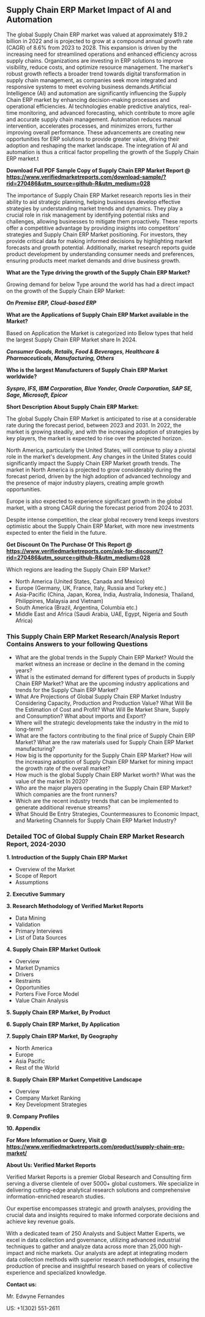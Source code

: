 <h2>Supply Chain ERP Market Impact of AI and Automation</h2>The global Supply Chain ERP market was valued at approximately $19.2 billion in 2022 and is projected to grow at a compound annual growth rate (CAGR) of 8.6% from 2023 to 2028. This expansion is driven by the increasing need for streamlined operations and enhanced efficiency across supply chains. Organizations are investing in ERP solutions to improve visibility, reduce costs, and optimize resource management. The market's robust growth reflects a broader trend towards digital transformation in supply chain management, as companies seek more integrated and responsive systems to meet evolving business demands.Artificial Intelligence (AI) and automation are significantly influencing the Supply Chain ERP market by enhancing decision-making processes and operational efficiencies. AI technologies enable predictive analytics, real-time monitoring, and advanced forecasting, which contribute to more agile and accurate supply chain management. Automation reduces manual intervention, accelerates processes, and minimizes errors, further improving overall performance. These advancements are creating new opportunities for ERP solutions to provide greater value, driving their adoption and reshaping the market landscape. The integration of AI and automation is thus a critical factor propelling the growth of the Supply Chain ERP market.t</p><p id="" class=""><strong>Download Full PDF Sample Copy of Supply Chain ERP Market Report @ <a href="https://www.verifiedmarketreports.com/download-sample/?rid=270486&utm_source=github-R&utm_medium=028" target="_blank">https://www.verifiedmarketreports.com/download-sample/?rid=270486&utm_source=github-R&utm_medium=028</a></strong></p><p>The importance of&nbsp;Supply Chain ERP Market research reports lies in their ability to aid strategic planning, helping businesses develop effective strategies by understanding market trends and dynamics. They play a crucial role in risk management by identifying potential risks and challenges, allowing businesses to mitigate them proactively. These reports offer a competitive advantage by providing insights into competitors' strategies and Supply Chain ERP Market positioning. For investors, they provide critical data for making informed decisions by highlighting market forecasts and growth potential. Additionally, market research reports guide product development by understanding consumer needs and preferences, ensuring products meet market demands and drive business growth.</p><p><strong>What are the&nbsp;Type driving the growth of the Supply Chain ERP Market?</strong></p><p id="" class="">Growing demand for below Type around the world has had a direct impact on the growth of the Supply Chain ERP Market:</p><em><strong>On Premise ERP, Cloud-based ERP</strong></em></p><strong>What are the&nbsp;Applications&nbsp;of Supply Chain ERP Market available in the Market?</strong></p><p id="" class="">Based on Application the Market is categorized into Below types that held the largest Supply Chain ERP Market share In 2024.</p><em><strong>Consumer Goods, Retails, Food & Beverages, Healthcare & Pharmaceuticals, Manufacturing, Others</strong></em></p><strong>Who is the largest Manufacturers of Supply Chain ERP Market worldwide?</strong></p><p><em><strong>Syspro, IFS, IBM Corporation, Blue Yonder, Oracle Corporation, SAP SE, Sage, Microsoft, Epicor</strong></em></p><p id="" class=""><strong>Short Description About Supply Chain ERP Market:</strong></p><p>The global Supply Chain ERP Market is anticipated to rise at a considerable rate during the forecast period, between 2023 and 2031. In 2022, the market is growing steadily, and with the increasing adoption of strategies by key players, the market is expected to rise over the projected horizon.</p><p>North America, particularly the United States, will continue to play a pivotal role in the market's development. Any changes in the United States could significantly impact the Supply Chain ERP Market growth trends. The market in North America is projected to grow considerably during the forecast period, driven by the high adoption of advanced technology and the presence of major industry players, creating ample growth opportunities.</p><p>Europe is also expected to experience significant growth in the global market, with a strong CAGR during the forecast period from 2024 to 2031.</p><p>Despite intense competition, the clear global recovery trend keeps investors optimistic about the Supply Chain ERP Market, with more new investments expected to enter the field in the future.</p><p id="" class=""><strong>Get Discount On The Purchase Of This Report @ <a href="https://www.verifiedmarketreports.com/ask-for-discount/?rid=270486&utm_source=github-R&utm_medium=028" target="_blank">https://www.verifiedmarketreports.com/ask-for-discount/?rid=270486&utm_source=github-R&utm_medium=028</a></strong></p>Which regions are leading the Supply Chain ERP Market?</p><ul><li>North America (United States, Canada and Mexico)</li><li>Europe (Germany, UK, France, Italy, Russia and Turkey etc.)</li><li>Asia-Pacific (China, Japan, Korea, India, Australia, Indonesia, Thailand, Philippines, Malaysia and Vietnam)</li><li>South America (Brazil, Argentina, Columbia etc.)</li><li>Middle East and Africa (Saudi Arabia, UAE, Egypt, Nigeria and South Africa)</li></ul><h3 id="" class="">This Supply Chain ERP Market Research/Analysis Report Contains Answers to your following Questions</h3><ul><li>What are the global trends in the Supply Chain ERP Market? Would the market witness an increase or decline in the demand in the coming years?</li><li>What is the estimated demand for different types of products in Supply Chain ERP Market? What are the upcoming industry applications and trends for the Supply Chain ERP Market?</li><li>What Are Projections of Global Supply Chain ERP Market Industry Considering Capacity, Production and Production Value? What Will Be the Estimation of Cost and Profit? What Will Be Market Share, Supply and Consumption? What about imports and Export?</li><li>Where will the strategic developments take the industry in the mid to long-term?</li><li>What are the factors contributing to the final price of Supply Chain ERP Market? What are the raw materials used for Supply Chain ERP Market manufacturing?</li><li>How big is the opportunity for the Supply Chain ERP Market? How will the increasing adoption of Supply Chain ERP Market for mining impact the growth rate of the overall market?</li><li>How much is the global Supply Chain ERP Market worth? What was the value of the market In 2020?</li><li>Who are the major players operating in the Supply Chain ERP Market? Which companies are the front runners?</li><li>Which are the recent industry trends that can be implemented to generate additional revenue streams?</li><li>What Should Be Entry Strategies, Countermeasures to Economic Impact, and Marketing Channels for Supply Chain ERP Market Industry?</li></ul><h3 id="" class="">Detailed TOC of Global Supply Chain ERP Market Research Report, 2024-2030</h3><p id="" class=""><strong>1. Introduction of the Supply Chain ERP Market</strong></p><ul><li>Overview of the Market</li><li>Scope of Report</li><li>Assumptions</li></ul><p id="" class=""><strong>2. Executive Summary</strong></p><p id="" class=""><strong>3. Research Methodology of Verified Market Reports</strong></p><ul><li>Data Mining</li><li>Validation</li><li>Primary Interviews</li><li>List of Data Sources</li></ul><p id="" class=""><strong>4. Supply Chain ERP Market Outlook</strong></p><ul><li>Overview</li><li>Market Dynamics</li><li>Drivers</li><li>Restraints</li><li>Opportunities</li><li>Porters Five Force Model</li><li>Value Chain Analysis</li></ul><p id="" class=""><strong>5. Supply Chain ERP Market, By Product</strong></p><p id="" class=""><strong>6. Supply Chain ERP Market, By Application</strong></p><p id="" class=""><strong>7. Supply Chain ERP Market, By Geography</strong></p><ul><li>North America</li><li>Europe</li><li>Asia Pacific</li><li>Rest of the World</li></ul><p id="" class=""><strong>8. Supply Chain ERP Market Competitive Landscape</strong></p><ul><li>Overview</li><li>Company Market Ranking</li><li>Key Development Strategies</li></ul><p id="" class=""><strong>9. Company Profiles</strong></p><p id="" class=""><strong>10. Appendix</strong></p><p id="" class=""><strong>For More Information or Query, Visit @ <a href="https://www.verifiedmarketreports.com/product/supply-chain-erp-market/" target="_blank">https://www.verifiedmarketreports.com/product/supply-chain-erp-market/</a></strong></p><p id="" class=""><strong>About Us: Verified Market Reports</strong></p><p id="" class="">Verified Market Reports is a premier Global Research and Consulting firm serving a diverse clientele of over 5000+ global customers. We specialize in delivering cutting-edge analytical research solutions and comprehensive information-enriched research studies.</p><p id="" class="">Our expertise encompasses strategic and growth analyses, providing the crucial data and insights required to make informed corporate decisions and achieve key revenue goals.</p><p id="" class="">With a dedicated team of 250 Analysts and Subject Matter Experts, we excel in data collection and governance, utilizing advanced industrial techniques to gather and analyze data across more than 25,000 high-impact and niche markets. Our analysts are adept at integrating modern data collection methods with superior research methodologies, ensuring the production of precise and insightful research based on years of collective experience and specialized knowledge.</p><p id="" class=""><strong>Contact us:</strong></p><p id="" class="">Mr. Edwyne Fernandes</p><p id="" class="">US: +1(302) 551-2611</p>